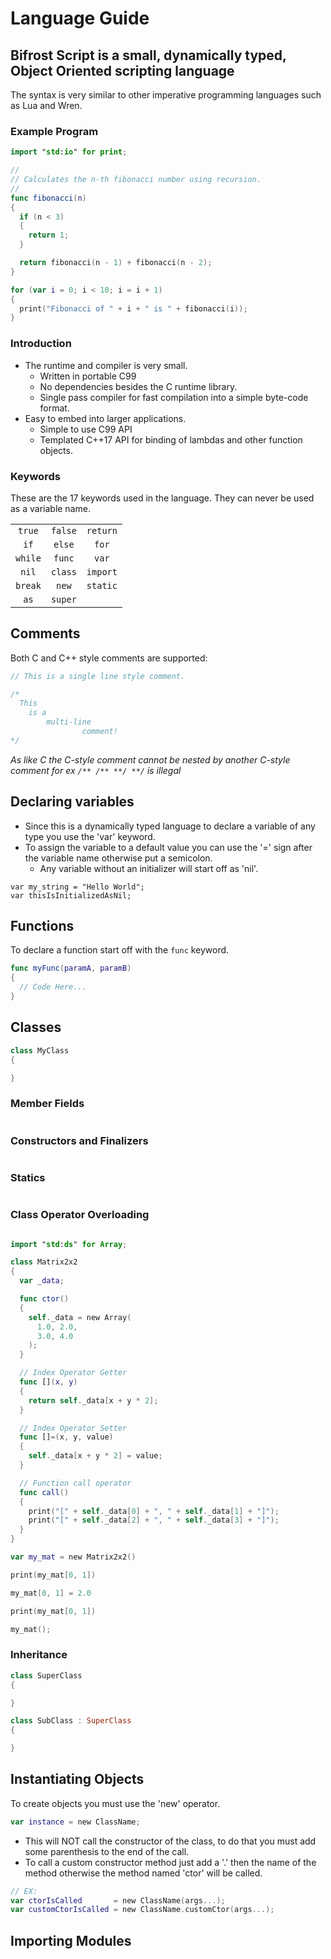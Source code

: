 # Language Guide

## Bifrost Script is a small, dynamically typed, Object Oriented scripting language

The syntax is very similar to other imperative programming languages such as Lua and Wren.

### Example Program

```swift
import "std:io" for print;

//
// Calculates the n-th fibonacci number using recursion.
//
func fibonacci(n)
{
  if (n < 3)
  {
    return 1;
  }

  return fibonacci(n - 1) + fibonacci(n - 2);
}

for (var i = 0; i < 10; i = i + 1)
{
  print("Fibonacci of " + i + " is " + fibonacci(i));
}
```

### Introduction

- The runtime and compiler is very small.
  - Written in portable C99
  - No dependencies besides the C runtime library.
  - Single pass compiler for fast compilation into a simple byte-code format.
- Easy to embed into larger applications.
  - Simple to use C99 API
  - Templated C++17 API for binding of lambdas and other function objects.

### Keywords

These are the 17 keywords used in the language. They can never be used as a variable name.

|         |         |          |
|:-------:|:-------:|:--------:|
| `true`  | `false` | `return` |
| `if`    | `else`  | `for`    |
| `while` | `func`  | `var`    |
| `nil`   | `class` | `import` |
| `break` | `new`   | `static` |
| `as`    | `super` |          |

## Comments

Both C and C++ style comments are supported:

```c
// This is a single line style comment.

/*
  This
    is a
        multi-line
                comment!
*/
```

*As like C the C-style comment cannot be nested by another C-style comment for ex ``/** /** **/ **/`` is illegal*

## Declaring variables

* Since this is a dynamically typed language to declare a variable of any type you use the 'var' keyword.
* To assign the variable to a default value you can use the '=' sign after the variable name otherwise put a semicolon.
  - Any variable without an initializer will start off as 'nil'.

```
var my_string = "Hello World";
var thisIsInitializedAsNil;
```

## Functions

To declare a function start off with the ``func`` keyword.

```swift
func myFunc(paramA, paramB)
{
  // Code Here...
}
```

## Classes

```swift
class MyClass
{

}
```

### Member Fields

```swift

```

### Constructors and Finalizers

```swift

```

### Statics

```swift

```

### Class Operator Overloading

```swift

import "std:ds" for Array;

class Matrix2x2
{
  var _data;

  func ctor()
  {
    self._data = new Array(
      1.0, 2.0,
      3.0, 4.0
    );
  }

  // Index Operator Getter
  func [](x, y)
  {
    return self._data[x + y * 2];
  }

  // Index Operator Setter
  func []=(x, y, value)
  {
    self._data[x + y * 2] = value;
  }

  // Function call operator
  func call()
  {
    print("[" + self._data[0] + ", " + self._data[1] + "]");
    print("[" + self._data[2] + ", " + self._data[3] + "]");
  }
}

var my_mat = new Matrix2x2()

print(my_mat[0, 1])

my_mat[0, 1] = 2.0

print(my_mat[0, 1])

my_mat();
```

### Inheritance


```swift
class SuperClass
{

}

class SubClass : SuperClass
{

}

```

## Instantiating Objects

To create objects you must use the 'new' operator.

```swift
var instance = new ClassName;
```

* This will NOT call the constructor of the class, to do that you must add some parenthesis to the end of the call.
* To call a custom constructor method just add a '.' then the name of the method otherwise the method named 'ctor' will be called.

```swift
// EX:
var ctorIsCalled       = new ClassName(args...);
var customCtorIsCalled = new ClassName.customCtor(args...);
```

## Importing Modules

```swift

```
